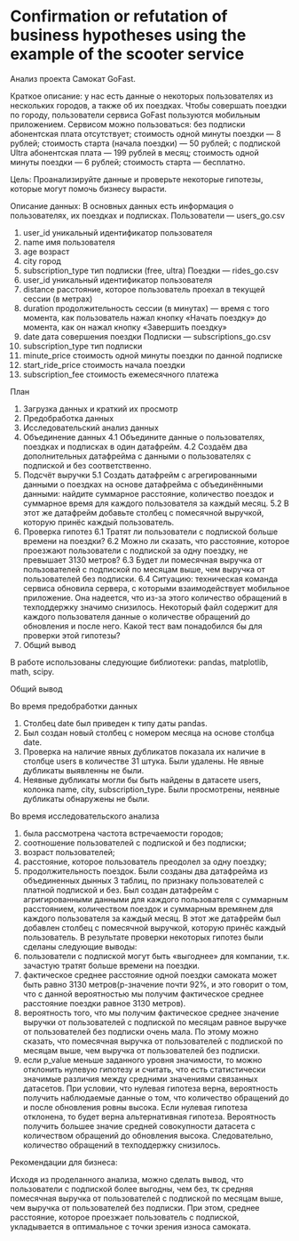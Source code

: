 # Confirmation or refutation of business hypotheses using the example of the scooter service

Анализ проекта Самокат GoFast.

Краткое описание: у нас есть данные о некоторых пользователях из нескольких городов, а также об их поездках. Чтобы совершать поездки по городу, пользователи сервиса GoFast пользуются мобильным приложением. Сервисом можно пользоваться: без подписки абонентская плата отсутствует; стоимость одной минуты поездки — 8 рублей; стоимость старта (начала поездки) — 50 рублей; с подпиской Ultra абонентская плата — 199 рублей в месяц; стоимость одной минуты поездки — 6 рублей; стоимость старта — бесплатно.

Цель: Проанализируйте данные и проверьте некоторые гипотезы, которые могут помочь бизнесу вырасти.

Описание данных: В основных данных есть информация о пользователях, их поездках и подписках. Пользователи — users_go.csv

1) user_id уникальный идентификатор пользователя
2) name имя пользователя
3) age возраст
4) city город
5) subscription_type тип подписки (free, ultra) Поездки — rides_go.csv
6) user_id уникальный идентификатор пользователя
7) distance расстояние, которое пользователь проехал в текущей сессии (в метрах)
8) duration продолжительность сессии (в минутах) — время с того момента, как пользователь нажал кнопку «Начать поездку» до момента, как он нажал 
кнопку «Завершить поездку»
9) date дата совершения поездки Подписки — subscriptions_go.csv
10) subscription_type тип подписки
11) minute_price стоимость одной минуты поездки по данной подписке
12) start_ride_price стоимость начала поездки
13) subscription_fee стоимость ежемесячного платежа

План

1. Загрузка данных и краткий их просмотр
2. Предобработка данных
3. Исследовательский анализ данных
4. Объединение данных 4.1 Объедините данные о пользователях, поездках и подписках в один датафрейм. 4.2 Создаём два дополнительных датафрейма с данными 
о пользователях с подпиской и без соответственно.
5. Подсчёт выручки 5.1 Создать датафрейм с агрегированными данными о поездках на основе датафрейма с объединёнными данными: найдите суммарное расстояние, 
количество поездок и суммарное время для каждого пользователя за каждый месяц. 5.2 В этот же датафрейм добавьте столбец с помесячной выручкой, которую 
принёс каждый пользователь.
6. Проверка гипотез 6.1 Тратят ли пользователи с подпиской больше времени на поездки? 6.2 Можно ли сказать, что расстояние, которое проезжают пользователи 
с подпиской за одну поездку, не превышает 3130 метров? 6.3 Будет ли помесячная выручка от пользователей с подпиской по месяцам выше, чем выручка 
от пользователей без подписки. 6.4 Ситуацию: техническая команда сервиса обновила сервера, с которыми взаимодействует мобильное приложение. 
Она надеется, что из-за этого количество обращений в техподдержку значимо снизилось. Некоторый файл содержит для каждого пользователя данные о 
количестве обращений до обновления и после него. Какой тест вам понадобился бы для проверки этой гипотезы?
7. Общий вывод


В работе использованы следующие библиотеки: pandas, matplotlib, math, scipy.


Общий вывод

Во время предобработки данных

1. Столбец date был приведен к типу даты pandas.
2. Был создан новый столбец с номером месяца на основе столбца date.
3. Проверка на наличие явных дубликатов показала их наличие в столбце users в количестве 31 штука. Были удалены. Не явные дубликаты выявленны не были.
4. Неявные дубликаты могли бы быть найдены в датасете users, колонка name, city, subscription_type. Были просмотрены, неявные дубликаты обнаружены не были. 

Во время исследовательского анализа

1) была рассмотрена частота встречаемости городов;
2) соотношение пользователей с подпиской и без подписки;
3) возраст пользователей;
4) расстояние, которое пользователь преодолел за одну поездку;
5) продолжительность поездок. Были созданы два датафрейма из объединенных дынных 3 таблиц, по признаку пользователей с платной подпиской и без. 
Был создан датафрейм с агригированными данными для каждого пользователя с суммарным расстоянием, количеством поездок и суммарным времянем для 
каждого пользователя за каждый месяц. В этот же датафрейм был добавлен столбец с помесячной выручкой, которую принёс каждый пользователь. 
В результате проверки некоторых гипотез были сделаны следующие выводы:
6) пользователи с подпиской могут быть «выгоднее» для компании, т.к. зачастую тратят больше времени на поездки.
7) фактическое среднее расстояние одной поездки самоката может быть равно 3130 метров(p-значение почти 92%, и это говорит о том, что с данной вероятностью 
мы получим фактическое среднее расстояние поездки равное 3130 метров).
8) вероятность того, что мы получим фактическое среднее значение выручки от пользователей с подпиской по месяцам равное выручке от пользователей 
без подписки очень мала. По этому можно сказать, что помесячная выручка от пользователей с подпиской по месяцам выше, чем выручка от пользователей 
без подписки.
9) если p_value меньше заданного уровня значимости, то можно отклонить нулевую гипотезу и считать, что есть статистически значимые различия между 
средними значениями связанных датасетов. При условии, что нулевая гипотеза верна, вероятность получить наблюдаемые данные о том, что количество обращений 
до и после обновления ровны высока. Если нулевая гипотеза отклонена, то будет верна альтернативная гипотеза. Вероятность получить большее значие 
средней совокупности датасета с количеством обращений до обновления высока. Следовательно, количество обращений в техподдержку снизилось.

Рекомендации для бизнеса:

Исходя из проделанного анализа, можно сделать вывод, что пользователи с подпиской более выгодны, чем без, тк средняя помесячная выручка от 
пользователей с подпиской по месяцам выше, чем выручка от пользователей без подписки. При этом, среднее расстояние, которое проезжает пользователь 
с подпиской, укладывается в оптимальное с точки зрения износа самоката.